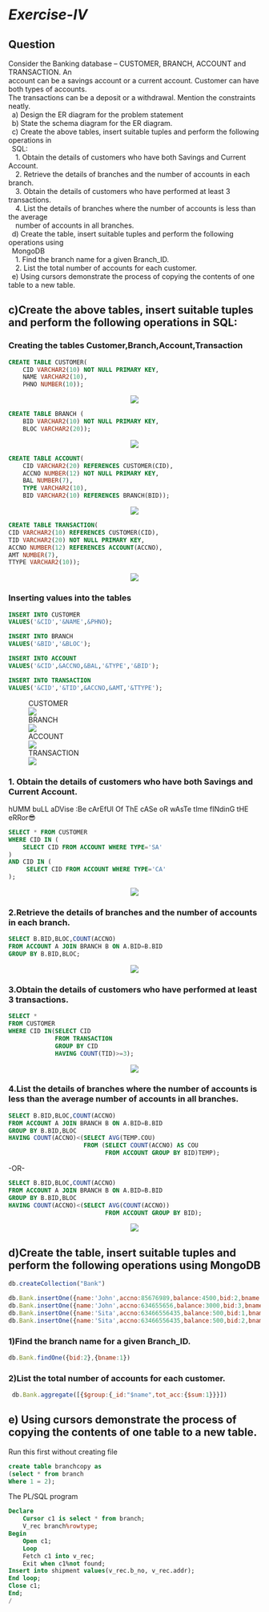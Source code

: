 # *Exercise-IV*

## Question

Consider the Banking database – CUSTOMER, BRANCH, ACCOUNT and TRANSACTION. An<br>
account can be a savings account or a current account. Customer can have both types of accounts.<br>
The transactions can be a deposit or a withdrawal. Mention the constraints neatly.<br>
&ensp;a) Design the ER diagram for the problem statement<br>
&ensp;b) State the schema diagram for the ER diagram.<br>
&ensp;c) Create the above tables, insert suitable tuples and perform the following operations in<br>
&ensp;SQL:<br>
&emsp;1. Obtain the details of customers who have both Savings and Current Account.<br>
&emsp;2. Retrieve the details of branches and the number of accounts in each branch.<br>
&emsp;3. Obtain the details of customers who have performed at least 3 transactions.<br>
&emsp;4. List the details of branches where the number of accounts is less than the average<br>
&emsp;number of accounts in all branches.<br>
&ensp;d) Create the table, insert suitable tuples and perform the following operations using<br>
&ensp;MongoDB<br>
&emsp;1. Find the branch name for a given Branch_ID.<br>
&emsp;2. List the total number of accounts for each customer.<br>
&ensp;e) Using cursors demonstrate the process of copying the contents of one table to a new table.<br>

## c)Create the above tables, insert suitable tuples and perform the following operations in SQL:

### Creating the tables Customer,Branch,Account,Transaction

```sql
CREATE TABLE CUSTOMER( 
    CID VARCHAR2(10) NOT NULL PRIMARY KEY, 
    NAME VARCHAR2(10), 
    PHNO NUMBER(10));
```
<P ALIGN="CENTER"><IMG SRC="https://github.com/MXNXV-ERR/SQL_SCRIPTS/blob/main/IMGS/Q41.PNG?raw=True"></P>

```SQL
CREATE TABLE BRANCH (
    BID VARCHAR2(10) NOT NULL PRIMARY KEY, 
    BLOC VARCHAR2(20));
```
<P ALIGN="CENTER"><IMG SRC="https://github.com/MXNXV-ERR/SQL_SCRIPTS/blob/main/IMGS/Q42.PNG?raw=True"></P>

```SQL
CREATE TABLE ACCOUNT( 
    CID VARCHAR2(20) REFERENCES CUSTOMER(CID), 
    ACCNO NUMBER(12) NOT NULL PRIMARY KEY, 
    BAL NUMBER(7), 
    TYPE VARCHAR2(10), 
    BID VARCHAR2(10) REFERENCES BRANCH(BID));
```
<P ALIGN="CENTER"><IMG SRC="https://github.com/MXNXV-ERR/SQL_SCRIPTS/blob/main/IMGS/Q43.png?raw=True"></P>

```sql
CREATE TABLE TRANSACTION( 
CID VARCHAR2(10) REFERENCES CUSTOMER(CID), 
TID VARCHAR2(20) NOT NULL PRIMARY KEY, 
ACCNO NUMBER(12) REFERENCES ACCOUNT(ACCNO), 
AMT NUMBER(7), 
TTYPE VARCHAR2(10));
```
<P ALIGN="CENTER"><IMG SRC="https://github.com/MXNXV-ERR/SQL_SCRIPTS/blob/main/IMGS/Q44.png?raw=True"></P>

### Inserting values into the tables
```SQL
INSERT INTO CUSTOMER 
VALUES('&CID','&NAME',&PHNO); 
```
```SQL
INSERT INTO BRANCH 
VALUES('&BID','&BLOC');
```
```SQL
INSERT INTO ACCOUNT 
VALUES('&CID',&ACCNO,&BAL,'&TYPE','&BID'); 
```
```SQL
INSERT INTO TRANSACTION 
VALUES('&CID','&TID',&ACCNO,&AMT,'&TTYPE');
```
 <FIGURE>
<FIGCAPTION>CUSTOMER</FIGCAPTION>
<IMG SRC="https://github.com/MXNXV-ERR/SQL_SCRIPTS/blob/main/IMGS/Q45.png?raw=True">
<FIGCAPTION>BRANCH</FIGCAPTION>
<IMG SRC="https://github.com/MXNXV-ERR/SQL_SCRIPTS/blob/main/IMGS/Q46.png?raw=True">
<FIGCAPTION>ACCOUNT</FIGCAPTION>
<IMG SRC="https://github.com/MXNXV-ERR/SQL_SCRIPTS/blob/main/IMGS/Q47.png?raw=True">
<FIGCAPTION>TRANSACTION</FIGCAPTION>
<IMG SRC="https://github.com/MXNXV-ERR/SQL_SCRIPTS/blob/main/IMGS/Q48.png?raw=True">
</FIGURE>


### 1. Obtain the details of customers who have both Savings and Current Account.
hUMM buLL aDVise :Be cArEfUl Of ThE cASe oR wAsTe tIme fINdinG tHE eRRor😎
```SQL
SELECT * FROM CUSTOMER
WHERE CID IN (
    SELECT CID FROM ACCOUNT WHERE TYPE='SA'
)
AND CID IN (
     SELECT CID FROM ACCOUNT WHERE TYPE='CA'
);
```
<P ALIGN="CENTER"><IMG SRC="https://github.com/MXNXV-ERR/SQL_SCRIPTS/blob/main/IMGS/Q4D1.PNG?raw=True"></P>

### 2.Retrieve the details of branches and the number of accounts in each branch.
```SQL
SELECT B.BID,BLOC,COUNT(ACCNO) 
FROM ACCOUNT A JOIN BRANCH B ON A.BID=B.BID
GROUP BY B.BID,BLOC;
```
<P ALIGN="CENTER"><IMG SRC="https://github.com/MXNXV-ERR/SQL_SCRIPTS/blob/main/IMGS/Q4D2.jpg?raw=True"></P>

### 3.Obtain the details of customers who have performed at least 3 transactions.
```SQL
SELECT * 
FROM CUSTOMER
WHERE CID IN(SELECT CID 
             FROM TRANSACTION 
             GROUP BY CID 
             HAVING COUNT(TID)>=3);
```
<P ALIGN="CENTER"><IMG SRC="https://github.com/MXNXV-ERR/SQL_SCRIPTS/blob/main/IMGS/Q4D3.jpg?raw=True"></P>

### 4.List the details of branches where the number of accounts is less than the average number of accounts in all branches.
```SQL
SELECT B.BID,BLOC,COUNT(ACCNO) 
FROM ACCOUNT A JOIN BRANCH B ON A.BID=B.BID
GROUP BY B.BID,BLOC
HAVING COUNT(ACCNO)<(SELECT AVG(TEMP.COU) 
                     FROM (SELECT COUNT(ACCNO) AS COU 
                           FROM ACCOUNT GROUP BY BID)TEMP);
```
-OR-
```SQL
SELECT B.BID,BLOC,COUNT(ACCNO) 
FROM ACCOUNT A JOIN BRANCH B ON A.BID=B.BID
GROUP BY B.BID,BLOC
HAVING COUNT(ACCNO)<(SELECT AVG(COUNT(ACCNO)) 
                           FROM ACCOUNT GROUP BY BID);
```
<P ALIGN="CENTER"><IMG SRC="https://github.com/MXNXV-ERR/SQL_SCRIPTS/blob/main/IMGS/Q4D4.jpg?raw=True"></P>


## d)Create the table, insert suitable tuples and perform the following operations using MongoDB

```javascript
db.createCollection("Bank")
```
```javascript
db.Bank.insertOne({name:'John',accno:85676989,balance:4500,bid:2,bname:"Richmond Road"})
db.Bank.insertOne({name:'John',accno:634655656,balance:3000,bid:3,bname:"Ramaiah Nagar"})
db.Bank.insertOne({name:'Sita',accno:63466556435,balance:500,bid:1,bname:"Kalasi palya"})
db.Bank.insertOne({name:'Sita',accno:63466556435,balance:500,bid:2,bname:"Richmond Road"})
```

### 1)Find the branch name for a given Branch_ID.
```javascript
db.Bank.findOne({bid:2},{bname:1})
```
### 2)List the total number of accounts for each customer.
```javascript
 db.Bank.aggregate([{$group:{_id:"$name",tot_acc:{$sum:1}}}])
```

## e) Using cursors demonstrate the process of copying the contents of one table to a new table.

Run this first without creating file
```sql
create table branchcopy as
(select * from branch
Where 1 = 2);
```

The PL/SQL program
```sql
Declare 
	Cursor c1 is select * from branch;
	V_rec branch%rowtype;
Begin
	Open c1;
	Loop
	Fetch c1 into v_rec;
	Exit when c1%not found;
Insert into shipment values(v_rec.b_no, v_rec.addr);
End loop;
Close c1;
End;
/
```